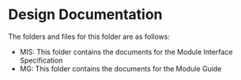 # Design Documentation

The folders and files for this folder are as follows:
- MIS: This folder contains the documents for the Module Interface Specification
- MG: This folder contains the documents for the Module Guide
